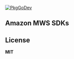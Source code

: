 
[![PkgGoDev](https://pkg.go.dev/badge/pkg4go/amazon-mws)](https://pkg.go.dev/pkg4go/amazon-mws)

## Amazon MWS SDKs

## License

**MIT**

